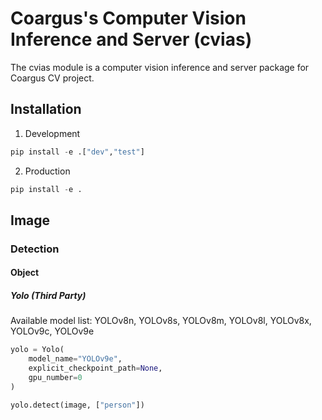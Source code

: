 # Coargus's Computer Vision Inference and Server (cvias)

The cvias module is a computer vision inference and server package for Coargus CV project.

## Installation
1. Development 
```python
pip install -e .["dev","test"]
```

2. Production 
```python
pip install -e .
```

## Image

### Detection

#### Object

##### Yolo (Third Party)

Available model list: YOLOv8n, YOLOv8s, YOLOv8m, YOLOv8l, YOLOv8x, YOLOv9c, YOLOv9e

```python
yolo = Yolo(
    model_name="YOLOv9e", 
    explicit_checkpoint_path=None, 
    gpu_number=0
)

yolo.detect(image, ["person"])

```
